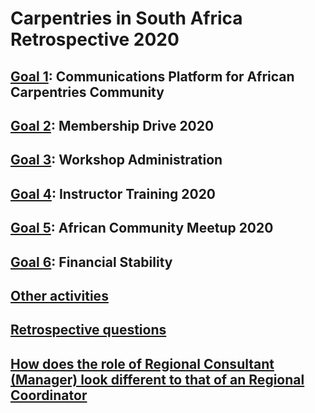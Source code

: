 # Carpentries in South Africa Retrospective 2020

## [Goal 1](https://github.com/AngeliquevanRensburg/Carpentries-in-South-Africa-Retrospective-2020/blob/main/Goal1.md): Communications Platform for African Carpentries Community
## [Goal 2](https://github.com/AngeliquevanRensburg/Carpentries-in-South-Africa-Retrospective-2020/blob/main/Goal2.md): Membership Drive 2020
## [Goal 3](https://github.com/AngeliquevanRensburg/Carpentries-in-South-Africa-Retrospective-2020/blob/main/Goal3.md): Workshop Administration
## [Goal 4](https://github.com/AngeliquevanRensburg/Carpentries-in-South-Africa-Retrospective-2020/blob/main/Goal4.md): Instructor Training 2020
## [Goal 5](https://github.com/AngeliquevanRensburg/Carpentries-in-South-Africa-Retrospective-2020/blob/main/Goal5.md): African Community Meetup 2020
## [Goal 6](https://github.com/AngeliquevanRensburg/Carpentries-in-South-Africa-Retrospective-2020/blob/main/Goal6.md): Financial Stability
## [Other activities](https://github.com/AngeliquevanRensburg/Carpentries-in-South-Africa-Retrospective-2020/blob/main/Other.md)
## [Retrospective questions](https://github.com/AngeliquevanRensburg/Carpentries-in-South-Africa-Retrospective-2020/blob/main/questions.md)
## [How does the role of Regional Consultant (Manager) look different to that of an Regional Coordinator](https://github.com/AngeliquevanRensburg/Carpentries-in-South-Africa-Retrospective-2020/blob/main/RegionalManager.md)

